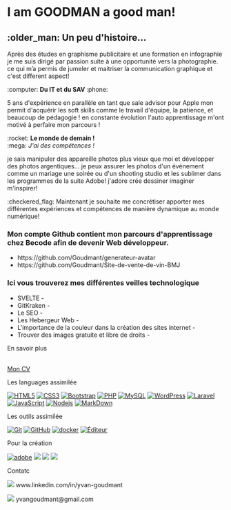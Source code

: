 <h1> I am GOODMAN a good man!</h1>

<h2>:older_man: Un peu d'histoire...</h2> 

<p>Après des études en graphisme publicitaire et une formation en infographie je me suis dirigé par passion suite à une opportunité vers la photographie. ce qui m’a permis de jumeler et maitriser la communication graphique et c'est different aspect! </p> 
:computer: <strong>Du IT et du SAV </strong> :phone:
<p>5 ans d'expérience en parallèle en tant que sale advisor pour Apple mon permit d'acquérir les soft skills comme le travail d'équipe, la patience, et beaucoup de pédagogie ! en constante évolution l'auto apprentissage m'ont motivé à perfaire mon parcours !</p>
:rocket: <strong>Le monde de demain !</strong>
<br>
:mega: <i>J'ai des compétences !</i>
<p>je sais manipuler des appareille photos plus vieux que moi et développer des photos argentiques... je peux assurer les photos d'un événement comme un mariage une soirée ou d'un shooting studio et les sublimer dans les programmes de la suite Adobe! j'adore crée dessiner imaginer m'inspirer!</p>

<p>:checkered_flag: Maintenant je souhaite me concrétiser apporter mes différentes expériences et compétences de manière dynamique au monde numérique!</p>

<h3>Mon compte Github contient mon parcours d'apprentissage chez Becode afin de devenir Web développeur.</h3>

<ul>
    <li>https://github.com/Goudmant/generateur-avatar</li>
    <li>https://github.com/Goudmant/Site-de-vente-de-vin-BMJ</li>
</ul>

<h3>Ici vous trouverez mes différentes veilles technologique</h3>
<ul>
    <li> SVELTE - <link href="https://docs.google.com/presentation/d/e/2PACX-1vQV5mt8NF118ERPRs8YEvk8CFDvxFKEbr_3sFGi5B0ovaL60Zhc9tYqUmQ3VyIN5ulRhAVrmyJE9nb0/pub?start=false&loop=false&delayms=3000"></li>
    <li> GitKraken - <link href="https://docs.google.com/presentation/d/e/2PACX-1vQkgzjjJfHyz5890gqPjn8_4BIkTh20Dx_zOCHaCrMMR7CWqBBxsi7UvYjI92c2uQgeZMapuzD8hB2v/pub?start=false&loop=false&delayms=3000"></li>
    <li> Le SEO - <link href="https://docs.google.com/presentation/d/e/2PACX-1vQrA4U9q-B5rmuTMcoi95VvY100AbQtXrC7STHU9Bkq5jzveZVTAJ30QNFIwUKQA3zf2MX4YbApt4_z/pub?start=false&loop=false&delayms=3000"> </li>
    <li> Les Hebergeur Web - <link href="https://docs.google.com/presentation/d/e/2PACX-1vR_u_LloZly-AGOH3bBN1aNjHF47UuAdpOcoXjXrm71_8iBRugPs7yKbOBq2sm1Md_GGahMzE4LGCGj/pub?start=false&loop=false&delayms=3000"> </li>
    <li> L'importance de la couleur dans la création des sites internet - <link href="https://docs.google.com/presentation/d/e/2PACX-1vQmccKgO_diRp9abDiRrzDRA9JWVSPzN3txzlXqC_GBFSVeJKUjwWMV3wkEqUAceV2PRXJUy1hciQrs/pub?start=false&loop=false&delayms=3000"> </li>
    <li> Trouver des images gratuite et libre de droits - <link href="https://docs.google.com/presentation/d/e/2PACX-1vT4F3AfFEYOcQjcLInDlXoFszd30e2Bntt6b51Z_ATey2YM16s_KgJ4RcPkmvF8k65juRcwoBpSgqrd/pub?start=false&loop=false&delayms=3000"> </li>
</ul>

<p>En savoir plus</p>
<br>
<a href="https://goudmant.github.io/Cv_yvangoudmant/">Mon CV</a>
<br>
<p>Les languages assimilée</p>

<p><a target="_blank" rel="noopener noreferrer" href="https://camo.githubusercontent.com/0c3a16a22ae058cfe38a06dc9ea16404cf006409262f547c9ccfa3ec8b30f71e/68747470733a2f2f696d672e736869656c64732e696f2f62616467652f2d48544d4c352d4533344632363f7374796c653d666c61742d737175617265266c6f676f3d68746d6c35266c6f676f436f6c6f723d7768697465"><img src="https://camo.githubusercontent.com/0c3a16a22ae058cfe38a06dc9ea16404cf006409262f547c9ccfa3ec8b30f71e/68747470733a2f2f696d672e736869656c64732e696f2f62616467652f2d48544d4c352d4533344632363f7374796c653d666c61742d737175617265266c6f676f3d68746d6c35266c6f676f436f6c6f723d7768697465" alt="HTML5" data-canonical-src="https://img.shields.io/badge/-HTML5-E34F26?style=flat-square&amp;logo=html5&amp;logoColor=white" style="max-width:100%;"></a>
<a target="_blank" rel="noopener noreferrer" href="https://camo.githubusercontent.com/2435c2a64789b8a71c701a1a593b4a6e6869789bfb0626e515dc2a6b6dffa6c5/68747470733a2f2f696d672e736869656c64732e696f2f62616467652f2d435353332d3135373242363f7374796c653d666c61742d737175617265266c6f676f3d63737333"><img src="https://camo.githubusercontent.com/2435c2a64789b8a71c701a1a593b4a6e6869789bfb0626e515dc2a6b6dffa6c5/68747470733a2f2f696d672e736869656c64732e696f2f62616467652f2d435353332d3135373242363f7374796c653d666c61742d737175617265266c6f676f3d63737333" alt="CSS3" data-canonical-src="https://img.shields.io/badge/-CSS3-1572B6?style=flat-square&amp;logo=css3" style="max-width:100%;"></a>
<a target="_blank" rel="noopener noreferrer" href="https://camo.githubusercontent.com/e56d586bf373ad33a4e8c7101246d54d5edc0fb52b87d309b899ce4818bd6086/68747470733a2f2f696d672e736869656c64732e696f2f62616467652f2d426f6f7473747261702d3536334437433f7374796c653d666c61742d737175617265266c6f676f3d626f6f747374726170"><img src="https://camo.githubusercontent.com/e56d586bf373ad33a4e8c7101246d54d5edc0fb52b87d309b899ce4818bd6086/68747470733a2f2f696d672e736869656c64732e696f2f62616467652f2d426f6f7473747261702d3536334437433f7374796c653d666c61742d737175617265266c6f676f3d626f6f747374726170" alt="Bootstrap" data-canonical-src="https://img.shields.io/badge/-Bootstrap-563D7C?style=flat-square&amp;logo=bootstrap" style="max-width:100%;"></a>
<a target="_blank" rel="noopener noreferrer" href="https://camo.githubusercontent.com/2f40b5f26e05a14c7729700b8989dbe31f3e91713e4fa3ee712c42b715f302ab/68747470733a2f2f696d672e736869656c64732e696f2f62616467652f2d5048502d3437344138413f7374796c653d666c61742d737175617265266c6f676f3d706870"><img src="https://camo.githubusercontent.com/2f40b5f26e05a14c7729700b8989dbe31f3e91713e4fa3ee712c42b715f302ab/68747470733a2f2f696d672e736869656c64732e696f2f62616467652f2d5048502d3437344138413f7374796c653d666c61742d737175617265266c6f676f3d706870" alt="PHP" data-canonical-src="https://img.shields.io/badge/-PHP-474A8A?style=flat-square&amp;logo=php" style="max-width:100%;"></a>
<a target="_blank" rel="noopener noreferrer" href="https://camo.githubusercontent.com/0cafe5a9accbb9fc7a0ee10787de4c4c1dec31f8d1288f3da7bdea806ceae004/68747470733a2f2f696d672e736869656c64732e696f2f62616467652f2d4d7953514c2d3333363739313f7374796c653d666c61742d737175617265266c6f676f3d6d7973716c"><img src="https://camo.githubusercontent.com/0cafe5a9accbb9fc7a0ee10787de4c4c1dec31f8d1288f3da7bdea806ceae004/68747470733a2f2f696d672e736869656c64732e696f2f62616467652f2d4d7953514c2d3333363739313f7374796c653d666c61742d737175617265266c6f676f3d6d7973716c" alt="MySQL" data-canonical-src="https://img.shields.io/badge/-MySQL-336791?style=flat-square&amp;logo=mysql" style="max-width:100%;"></a>
<a target="_blank" rel="noopener noreferrer" href="https://camo.githubusercontent.com/f5e7b73e509348b20cb27a0250c164474e558366559eab73aee7c89f4b617171/68747470733a2f2f696d672e736869656c64732e696f2f62616467652f2d576f726450726573732d3231373539623f7374796c653d666c61742d737175617265266c6f676f3d576f72645072657373"><img src="https://camo.githubusercontent.com/f5e7b73e509348b20cb27a0250c164474e558366559eab73aee7c89f4b617171/68747470733a2f2f696d672e736869656c64732e696f2f62616467652f2d576f726450726573732d3231373539623f7374796c653d666c61742d737175617265266c6f676f3d576f72645072657373" alt="WordPress" data-canonical-src="https://img.shields.io/badge/-WordPress-21759b?style=flat-square&amp;logo=WordPress" style="max-width:100%;"></a>
<a target="_blank" rel="noopener noreferrer" href="https://camo.githubusercontent.com/4eadd60414ca59ff6138ec822c353c3dce5965983d8187ec7c57f0bb6d6872d0/68747470733a2f2f696d672e736869656c64732e696f2f62616467652f2d6c61726176656c2d3233464632443f7374796c653d666c61742d737175617265266c6f676f3d6c61726176656c"><img src="https://camo.githubusercontent.com/4eadd60414ca59ff6138ec822c353c3dce5965983d8187ec7c57f0bb6d6872d0/68747470733a2f2f696d672e736869656c64732e696f2f62616467652f2d6c61726176656c2d3233464632443f7374796c653d666c61742d737175617265266c6f676f3d6c61726176656c" alt="Laravel" data-canonical-src="https://img.shields.io/badge/-laravel-23FF2D?style=flat-square&amp;logo=laravel" style="max-width:100%;"></a>
<a target="_blank" rel="noopener noreferrer" href="https://camo.githubusercontent.com/28c96c4e07d8df5ce6d1d6bbc892df42c354dae00543925fe04d6224409e0f27/68747470733a2f2f696d672e736869656c64732e696f2f62616467652f2d4a6176615363726970742d3332333333303f7374796c653d666c61742d737175617265266c6f676f3d6a617661736372697074"><img src="https://camo.githubusercontent.com/28c96c4e07d8df5ce6d1d6bbc892df42c354dae00543925fe04d6224409e0f27/68747470733a2f2f696d672e736869656c64732e696f2f62616467652f2d4a6176615363726970742d3332333333303f7374796c653d666c61742d737175617265266c6f676f3d6a617661736372697074" alt="JavaScript" data-canonical-src="https://img.shields.io/badge/-JavaScript-323330?style=flat-square&amp;logo=javascript" style="max-width:100%;"></a>
<a target="_blank" rel="noopener noreferrer" href="https://camo.githubusercontent.com/1ca5c0201b5727e239e78514de8c89ea7c38778cbd1e6a674485f170fff75a7b/68747470733a2f2f696d672e736869656c64732e696f2f62616467652f2d4e6f64656a732d3330333033303f7374796c653d666c61742d737175617265266c6f676f3d4e6f64652e6a73"><img src="https://camo.githubusercontent.com/1ca5c0201b5727e239e78514de8c89ea7c38778cbd1e6a674485f170fff75a7b/68747470733a2f2f696d672e736869656c64732e696f2f62616467652f2d4e6f64656a732d3330333033303f7374796c653d666c61742d737175617265266c6f676f3d4e6f64652e6a73" alt="Nodejs" data-canonical-src="https://img.shields.io/badge/-Nodejs-303030?style=flat-square&amp;logo=Node.js" style="max-width:100%;"></a>
<a target="_blank" rel="noopener noreferrer" href="https://camo.githubusercontent.com/dd40c9952272ad192bd925d2ee379707f8215f358963918bda92cdb0048a602d/68747470733a2f2f696d672e736869656c64732e696f2f62616467652f6d61726b646f776e2d626c61636b3f267374796c653d666c61742d737175617265266c6f676f3d6d61726b646f776e"><img src="https://camo.githubusercontent.com/dd40c9952272ad192bd925d2ee379707f8215f358963918bda92cdb0048a602d/68747470733a2f2f696d672e736869656c64732e696f2f62616467652f6d61726b646f776e2d626c61636b3f267374796c653d666c61742d737175617265266c6f676f3d6d61726b646f776e" alt="MarkDown" data-canonical-src="https://img.shields.io/badge/markdown-black?&amp;style=flat-square&amp;logo=markdown" style="max-width:100%;"></a></p>

<p>Les outils assimilée</p>
    
<a target="_blank" rel="noopener noreferrer" href="https://camo.githubusercontent.com/c91126a5cf35bc6214ebacb4a0761a3520d17936161aa795b7fd681e5e3991e3/68747470733a2f2f696d672e736869656c64732e696f2f62616467652f2d4769742d3345324330303f7374796c653d666c61742d737175617265266c6f676f3d676974"><img src="https://camo.githubusercontent.com/c91126a5cf35bc6214ebacb4a0761a3520d17936161aa795b7fd681e5e3991e3/68747470733a2f2f696d672e736869656c64732e696f2f62616467652f2d4769742d3345324330303f7374796c653d666c61742d737175617265266c6f676f3d676974" alt="Git" data-canonical-src="https://img.shields.io/badge/-Git-3E2C00?style=flat-square&amp;logo=git" style="max-width:100%;"></a>
<a target="_blank" rel="noopener noreferrer" href="https://camo.githubusercontent.com/85dc47a56a4e73ae7b6e64b3b4416785497e74219ae179ae8faaaca10d5a78d9/68747470733a2f2f696d672e736869656c64732e696f2f62616467652f2d4769744875622d3138313731373f7374796c653d666c61742d737175617265266c6f676f3d676974687562"><img src="https://camo.githubusercontent.com/85dc47a56a4e73ae7b6e64b3b4416785497e74219ae179ae8faaaca10d5a78d9/68747470733a2f2f696d672e736869656c64732e696f2f62616467652f2d4769744875622d3138313731373f7374796c653d666c61742d737175617265266c6f676f3d676974687562" alt="GitHub" data-canonical-src="https://img.shields.io/badge/-GitHub-181717?style=flat-square&amp;logo=github" style="max-width:100%;"></a>
<a target="_blank" rel="noopener noreferrer" href="https://camo.githubusercontent.com/7c7acf4e7685c4daff7c9d4658bf198c44b50b0ea22552c90cd36cc9375a96b1/68747470733a2f2f696d672e736869656c64732e696f2f7374617469632f76313f6c6f676f3d646f636b6572266c6162656c3d266d6573736167653d646f636b657226636f6c6f723d313131266c6f676f436f6c6f723d414141267374796c653d666c61742d737175617265"><img src="https://camo.githubusercontent.com/7c7acf4e7685c4daff7c9d4658bf198c44b50b0ea22552c90cd36cc9375a96b1/68747470733a2f2f696d672e736869656c64732e696f2f7374617469632f76313f6c6f676f3d646f636b6572266c6162656c3d266d6573736167653d646f636b657226636f6c6f723d313131266c6f676f436f6c6f723d414141267374796c653d666c61742d737175617265" alt="docker" data-canonical-src="https://img.shields.io/static/v1?logo=docker&amp;label=&amp;message=docker&amp;color=111&amp;logoColor=AAA&amp;style=flat-square" style="max-width:100%;"></a>
<a href="https://code.visualstudio.com/" rel="nofollow"><img src="https://camo.githubusercontent.com/34e1d6cf86eabc48d001670de2505a851b3c1e4d80f8ed9af673591f149a8d22/68747470733a2f2f696d672e736869656c64732e696f2f62616467652f456469746f722d5653436f64652d626c75653f7374796c653d666c61742d737175617265266c6f676f3d76697375616c2d73747564696f2d636f6465266c6f676f436f6c6f723d7768697465" alt="Éditeur" data-canonical-src="https://img.shields.io/badge/Editor-VSCode-blue?style=flat-square&amp;logo=visual-studio-code&amp;logoColor=white" style="max-width:100%;"></a>

<p>Pour la création</p>

<a target="_blank" rel="noopener noreferrer" href="https://camo.githubusercontent.com/3ecfa3f1305d9672c3f217f9aa8762697566fa213ac21b7e9e99c4dd81e49b2c/68747470733a2f2f696d672e736869656c64732e696f2f7374617469632f76313f6c6f676f3d61646f6265266c6162656c3d266d6573736167653d61646f626526636f6c6f723d313131266c6f676f436f6c6f723d464630303030267374796c653d666c61742d737175617265"><img src="https://camo.githubusercontent.com/3ecfa3f1305d9672c3f217f9aa8762697566fa213ac21b7e9e99c4dd81e49b2c/68747470733a2f2f696d672e736869656c64732e696f2f7374617469632f76313f6c6f676f3d61646f6265266c6162656c3d266d6573736167653d61646f626526636f6c6f723d313131266c6f676f436f6c6f723d464630303030267374796c653d666c61742d737175617265" alt="adobe" data-canonical-src="https://img.shields.io/static/v1?logo=adobe&amp;label=&amp;message=adobe&amp;color=111&amp;logoColor=FF0000&amp;style=flat-square" style="max-width:100%;"></a>
<img src="https://aleen42.github.io/badges/src/photoshop.svg">
<img src="https://aleen42.github.io/badges/src/illustrator.svg">
<img src="https://aleen42.github.io/badges/src/after_effects.svg">



<p>Contatc</p>

<p><img src="https://img.shields.io/badge/LinkedIn-0077B5?style=for-the-badge&logo=linkedin&logoColor=white"> www.linkedin.com/in/yvan-goudmant</p>
<p><img src="https://img.shields.io/badge/Gmail-D14836?style=for-the-badge&logo=gmail&logoColor=white"> yvangoudmant@gmail.com</p>
